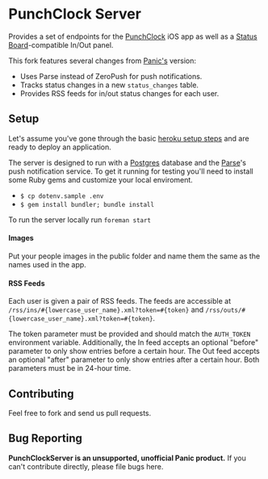 PunchClock Server
=======

Provides a set of endpoints for the [PunchClock](https://github.com/martingordon/PunchClock) iOS app as well as a [Status Board](https://panic.com/statusboard/)-compatible In/Out panel.

This fork features several changes from [Panic's](https://github.com/martingordon/PunchClock) version:

- Uses Parse instead of ZeroPush for push notifications.
- Tracks status changes in a new `status_changes` table.
- Provides RSS feeds for in/out status changes for each user.

Setup
-----

Let's assume you've gone through the basic [heroku setup steps](https://devcenter.heroku.com/articles/quickstart) and are ready to deploy an application.

The server is designed to run with a [Postgres](https://devcenter.heroku.com/articles/heroku-postgresql) database and the [Parse](http://parse.com)'s push notification service. To get it running for testing you'll need to install some Ruby gems and customize your local enviroment.

- `$ cp dotenv.sample .env`
- `$ gem install bundler; bundle install`

To run the server locally run `foreman start`

#### Images
Put your people images in the public folder and name them the same as the names used in the app.


#### RSS Feeds
Each user is given a pair of RSS feeds. The feeds are accessible at `/rss/ins/#{lowercase_user_name}.xml?token=#{token}` and `/rss/outs/#{lowercase_user_name}.xml?token=#{token}`.

The token parameter must be provided and should match the `AUTH_TOKEN` environment variable. Additionally, the In feed accepts an optional "before" parameter to only show entries before a certain hour. The Out feed accepts an optional "after" parameter to only show entries after a certain hour. Both parameters must be in 24-hour time.

Contributing
------------

Feel free to fork and send us pull requests.

Bug Reporting
-------------

**PunchClockServer is an unsupported, unofficial Panic product.** If you can't contribute directly, please file bugs here.

